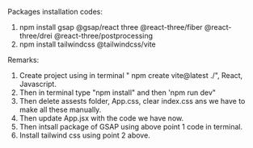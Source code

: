 Packages installation codes:
1. npm install gsap @gsap/react three @react-three/fiber @react-three/drei @react-three/postprocessing
2. npm install tailwindcss @tailwindcss/vite



Remarks:
1. Create project using in terminal " npm create vite@latest ./", React, Javascript.
2. Then in terminal type "npm install" and then 'npm run dev"
3. Then delete assests folder, App.css, clear index.css ans we have to make all these manually.
4. Then update App.jsx with the code we have now.
5. Then intsall package of GSAP using above point 1 code in terminal.
6. Install tailwind css using point 2 above.